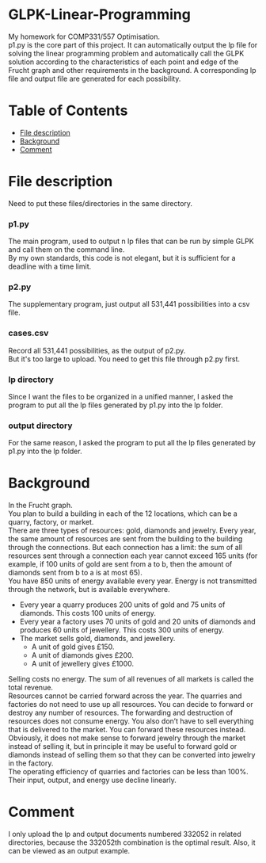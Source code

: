 # GLPK-Linear-Programming
My homework for COMP331/557 Optimisation. <br />
p1.py is the core part of this project. It can automatically output the lp file for solving the linear programming problem and automatically call the GLPK solution according to the characteristics of each point and edge of the Frucht graph and other requirements in the background. A corresponding lp file and output file are generated for each possibility.<br />

# Table of Contents
+ [File description](#Filedescription)
+ [Background](#Background)
+ [Comment](#Comment)

# File description
Need to put these files/directories in the same directory.
### p1.py
The main program, used to output n lp files that can be run by simple GLPK and call them on the command line. <br />
By my own standards, this code is not elegant, but it is sufficient for a deadline with a time limit.<br />
### p2.py
The supplementary program, just output all 531,441 possibilities into a csv file.
### cases.csv
Record all 531,441 possibilities, as the output of p2.py. <br />
But it's too large to upload. You need to get this file through p2.py first.
### lp directory
Since I want the files to be organized in a unified manner, I asked the program to put all the lp files generated by p1.py into the lp folder.
### output directory
For the same reason, I asked the program to put all the lp files generated by p1.py into the lp folder.

# Background
In the Frucht graph.<br />
You plan to build a building in each of the 12 locations, which can be a quarry, factory, or market. <br />
There are three types of resources: gold, diamonds and jewelry. Every year, the same amount of resources are sent from the building to the building through the connections. But each connection has a limit: the sum of all resources sent through a connection each year cannot exceed 165 units (for example, if 100 units of gold are sent from a to b, then the amount of diamonds sent from b to a is at most 65). <br />
You have 850 units of energy available every year. Energy is not transmitted through the network, but is available everywhere.<br />
+ Every year a quarry produces 200 units of gold and 75 units of diamonds. This costs 100 units of energy.
+ Every year a factory uses 70 units of gold and 20 units of diamonds and produces 60 units of jewellery. This costs 300 units of energy.
+ The market sells gold, diamonds, and jewellery.
  + A unit of gold gives £150.
  + A unit of diamonds gives £200.
  + A unit of jewellery gives £1000.<br />
  
Selling costs no energy. The sum of all revenues of all markets is called the total revenue.<br />
Resources cannot be carried forward across the year. The quarries and factories do not need to use up all resources. You can decide to forward or destroy any number of resources. The forwarding and destruction of resources does not consume energy. You also don’t have to sell everything that is delivered to the market. You can forward these resources instead. Obviously, it does not make sense to forward jewelry through the market instead of selling it, but in principle it may be useful to forward gold or diamonds instead of selling them so that they can be converted into jewelry in the factory.<br />
The operating efficiency of quarries and factories can be less than 100%. Their input, output, and energy use decline linearly.

# Comment
I only upload the lp and output documents numbered 332052 in related directories, because the 332052th combination is the optimal result. Also, it can be viewed as an output example.<br />
